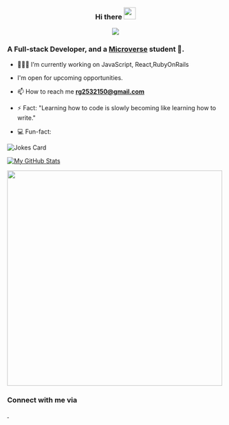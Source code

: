 <h3 align ="center">
 Hi there <img src="https://media.giphy.com/media/hvRJCLFzcasrR4ia7z/giphy.gif" width="28">

</h3>

<div align="center">
<img src ="https://readme-typing-svg.herokuapp.com?lines=Welcome+to+My+Profile!+%F0%9F%98%80" ></div>

<h3 align="left">A Full-stack Developer, and a <a href="https://www.microverse.org/?grsf=n05ptr">Microverse</a> student 📖.</h3>

- 👨🏾‍💻 I’m currently working on JavaScript, React,RubyOnRails
- I'm open for upcoming opportunities.

- 📫 How to reach me **rg2532150@gmail.com**

- ⚡ Fact: "Learning how to code is slowly becoming like learning how to write."

- 💻 Fun-fact:

![Jokes Card](https://readme-jokes.vercel.app/api)
   
[![My GitHub Stats](https://github-readme-stats.vercel.app/api/?username=muskan2532150&count_private=true&theme=tokyonight&showicons=true)]()

<a href="https://github.com/muskan2532150">
  <img align="center" src="https://github-readme-stats.vercel.app/api/top-langs/?username=muskan2532150&layout=compact&langs_count=9&show_icons=true&theme=prussian&hide_border=true&text_color=ffffff" width="500" />
</a>

### Connect with me via 

<p align="left">
<a href="https://twitter.com/muskan2532150">    
 <img src="https://img.shields.io/badge/Twitter-1DA1F2?style=for-the-badge&logo=twitter&logoColor=white" alt="" />
 </a>
<a href="https://www.linkedin.com/in/muskan-gupt">  
   <img src="https://img.shields.io/badge/LinkedIn-0077B5?style=for-the-badge&logo=linkedin&logoColor=white" alt="" /> 
 </a>
</p> 
